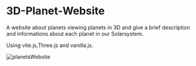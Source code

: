 # 3D-Planet-Website

A website about planets viewing planets in 3D and give a brief description and informations about each planet in our Solarsystem.

Using vite.js,Three.js and vanilla.js.

![planetsWebsite](https://user-images.githubusercontent.com/106536534/192815927-558ea49a-f9bb-41a1-b152-32d587ddfcbf.png)

